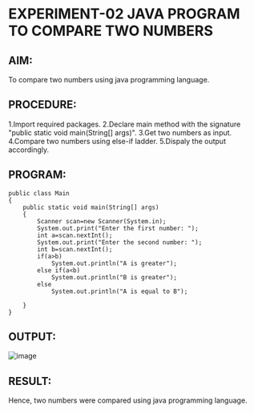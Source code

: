 # EXPERIMENT-02 JAVA PROGRAM TO COMPARE TWO NUMBERS
## AIM:
To compare two numbers using java programming language.

## PROCEDURE:
1.Import required packages.
2.Declare main method with the signature "public static void main(String[] args)".
3.Get two numbers as input.
4.Compare two numbers using else-if ladder.
5.Dispaly the output accordingly.

## PROGRAM:
```
public class Main
{
    public static void main(String[] args)
    {
        Scanner scan=new Scanner(System.in);
        System.out.print("Enter the first number: ");
        int a=scan.nextInt();
        System.out.print("Enter the second number: ");
        int b=scan.nextInt();
        if(a>b)
            System.out.println("A is greater");
        else if(a<b)
            System.out.println("B is greater");
        else
            System.out.println("A is equal to B");

    }
}
```
## OUTPUT:
![image](https://github.com/swethamohanraj/EXPERIMENT-02/assets/94228215/cba2d8a4-46cf-4614-95c8-7a436ad588d7)


## RESULT:
Hence, two numbers were compared using java programming language.

